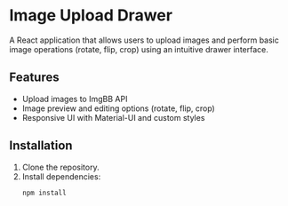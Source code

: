 # Image Upload Drawer

A React application that allows users to upload images and perform basic image operations (rotate, flip, crop) using an intuitive drawer interface.

## Features

- Upload images to ImgBB API
- Image preview and editing options (rotate, flip, crop)
- Responsive UI with Material-UI and custom styles

## Installation

1. Clone the repository.
2. Install dependencies:
   ```bash
   npm install
   ```
